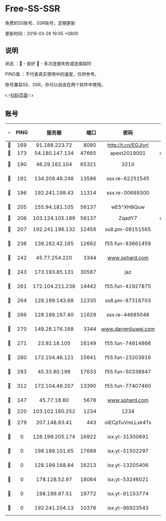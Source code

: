 # Free-SS-SSR

免费的SS账号、SSR账号，定期更新

更新时间：2019-03-26 19:05 +0800

## 说明

状态     ：🙂 - 良好 🙁 - 多次连接失败或连接超时

PING值   ：不代表真实使用中的速度，仅供参考。

账号兼容SS、SSR，你可以自由在两个软件中使用。

👉[扫码页面](https://liesauer.github.io/Free-SS-SSR/)👈

## 账号

|-|PING|服务器|端口|密码|加密方式|区域|
|:----:|:----:|:-----:|-----:|:----:|:----:|:----:|
|🙂|169|91.188.223.72|8080|http://t.cn/EGJIyrl|rc4-md5|RU|
|🙂|173|54.180.147.134|47665|apext2019001|chacha20|KR|
|🙂|190|46.29.162.104|65321|3210|aes-256-ctr|RU|
|🙂|191|134.209.48.248|13586|ssx.re-62251545|aes-256-cfb|US|
|🙂|196|192.241.198.43|11314|ssx.re-00689300|aes-256-cfb|US|
|🙂|205|155.94.181.105|56137|wE5^XH8Quw|aes-256-cfb|US|
|🙂|206|103.124.105.189|56137|ZqadY7|chacha20|US|
|🙂|207|192.241.196.132|12456|ss8.pm-09151565|aes-256-cfb|US|
|🙂|236|139.162.42.165|12662|f55.fun-83661459|aes-256-cfb|SG|
|🙂|242|45.77.254.220|3344|www.sphard.com|aes-256-cfb|SG|
|🙂|243|173.193.85.131|30587|jaz|aes-256-cfb|US|
|🙂|261|172.104.211.238|14442|f55.fun-41927875|aes-256-cfb|US|
|🙂|264|128.199.143.68|12335|ss8.pm-87316703|aes-256-cfb|SG|
|🙂|266|128.199.167.40|11629|ssx.re-44685048|aes-256-cfb|SG|
|🙂|270|149.28.176.168|3344|www.darrenliuwei.com|aes-256-cfb|AU|
|🙂|271|23.92.18.105|16149|f55.fun-74814866|aes-256-cfb|US|
|🙂|280|172.104.46.121|15641|f55.fun-23203916|aes-256-cfb|SG|
|🙂|283|45.33.80.198|17633|f55.fun-50338847|aes-256-cfb|US|
|🙂|312|172.104.49.207|13390|f55.fun-77407460|aes-256-cfb|SG|
|🙂|147|45.77.18.60|5678|www.sphard.com|aes-256-cfb|JP|
|🙂|220|103.102.160.252|1234|1234|rc4-md5|JP|
|🙂|279|207.148.83.41|443|oiECpTuVmLLxk4Ts|aes-256-cfb|AU|
|🙁|0|128.199.205.174|16922|isx.yt-31300691|aes-256-cfb|SG|
|🙁|0|198.199.101.65|17689|isx.yt-51502297|aes-256-cfb|US|
|🙁|0|128.199.168.84|16213|isx.yt-13205406|aes-256-cfb|SG|
|🙁|0|178.128.52.97|18064|isx.yt-53246021|aes-256-cfb|SG|
|🙁|0|198.199.97.51|19772|isx.yt-91153774|aes-256-cfb|US|
|🙁|0|192.241.204.13|10376|isx.yt-96923543|aes-256-cfb|US|
